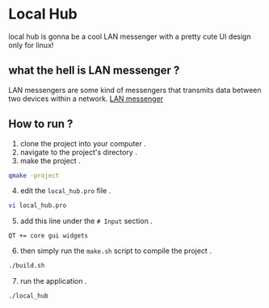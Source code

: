 # Local Hub
local hub is gonna be a cool LAN messenger with a pretty cute UI design only for linux!

## what the hell is LAN messenger ?
LAN messengers are some kind of messengers that transmits data between two devices within a network. [LAN messenger](https://en.wikipedia.org/wiki/LAN_messenger)

## How to run ?
1. clone the project into your computer .
2. navigate to the project's directory .
3. make the project .
```bash
qmake -project
```
4. edit the `local_hub.pro` file .
```bash
vi local_hub.pro
```
5. add this line under the `# Input` section .
```
QT += core gui widgets
```
6. then simply run the `make.sh` script to compile the project .
```bash
./build.sh
```
7. run the application .
```bash
./local_hub
```
